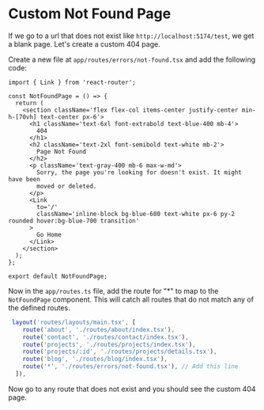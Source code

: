 # Custom Not Found Page

If we go to a url that does not exist like `http://localhost:5174/test`, we get a blank page. Let's create a custom 404 page.

Create a new file at `app/routes/errors/not-found.tsx` and add the following code:

```tsx
import { Link } from 'react-router';

const NotFoundPage = () => {
  return (
    <section className='flex flex-col items-center justify-center min-h-[70vh] text-center px-6'>
      <h1 className='text-6xl font-extrabold text-blue-400 mb-4'>
        404
      </h1>
      <h2 className='text-2xl font-semibold text-white mb-2'>
        Page Not Found
      </h2>
      <p className='text-gray-400 mb-6 max-w-md'>
        Sorry, the page you're looking for doesn't exist. It might have been
        moved or deleted.
      </p>
      <Link
        to='/'
        className='inline-block bg-blue-600 text-white px-6 py-2 rounded hover:bg-blue-700 transition'
      >
        Go Home
      </Link>
    </section>
  );
};

export default NotFoundPage;
```

Now in the `app/routes.ts` file, add the route for "\*" to map to the `NotFoundPage` component. This will catch all routes that do not match any of the defined routes.

```jsx
 layout('routes/layouts/main.tsx', [
    route('about', './routes/about/index.tsx'),
    route('contact', './routes/contact/index.tsx'),
    route('projects', './routes/projects/index.tsx'),
    route('projects/:id', './routes/projects/details.tsx'),
    route('blog', './routes/blog/index.tsx'),
    route('*', './routes/errors/not-found.tsx'), // Add this line
  ]),
```

Now go to any route that does not exist and you should see the custom 404 page.
